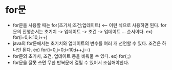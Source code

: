 # for문
- for문을 사용할 때는 for(초기치;조건;업데이트) <-- 이런 식으로 사용하면 된다. for문의 진행순서는 초기치 -> 업데이트 -> 조건 -> 업데이트 ... 순서이다. ex) for(i=0;i<10;i++)
- java의 for문에서는 초기치와 업데이트의 변수를 여러 개 선언할 수 있다. 조건은 하나만 된다. ex) for(i=0,j=0;i<10;i++,j--)
- for문의 초기치, 조건, 업데이트 등을 비워둘 수 있다. ex) for(;;)
- for문을 잘못 쓰면 무한 반복문에 걸릴 수 있어서 조심해야한다.
